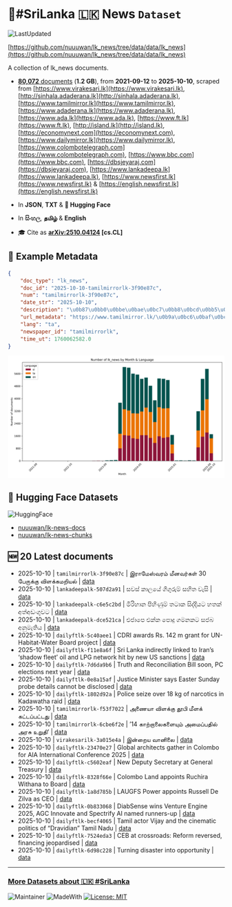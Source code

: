 # 📄#SriLanka 🇱🇰 News `Dataset`

![LastUpdated](https://img.shields.io/badge/last_updated-2025--10--10_08:11:30-green)

[https://github.com/nuuuwan/lk_news/tree/data/data/lk_news](https://github.com/nuuuwan/lk_news/tree/data/data/lk_news)

A collection of lk_news documents.

- [**80,072** documents](https://github.com/nuuuwan/lk_news/tree/data/data/lk_news) (**1.2 GB**), from **2021-09-12** to **2025-10-10**, scraped from [https://www.virakesari.lk](https://www.virakesari.lk), [http://sinhala.adaderana.lk](http://sinhala.adaderana.lk), [https://www.tamilmirror.lk](https://www.tamilmirror.lk), [https://www.adaderana.lk](https://www.adaderana.lk), [https://www.ada.lk](https://www.ada.lk), [https://www.ft.lk](https://www.ft.lk), [http://island.lk](http://island.lk), [https://economynext.com](https://economynext.com), [https://www.dailymirror.lk](https://www.dailymirror.lk), [https://www.colombotelegraph.com](https://www.colombotelegraph.com), [https://www.bbc.com](https://www.bbc.com), [https://dbsjeyaraj.com](https://dbsjeyaraj.com), [https://www.lankadeepa.lk](https://www.lankadeepa.lk), [https://www.newsfirst.lk](https://www.newsfirst.lk) & [https://english.newsfirst.lk](https://english.newsfirst.lk)

- In **JSON**, **TXT** & **🤗 Hugging Face**

- In **සිංහල**, **தமிழ்** & **English**

- 🎓 Cite as **[arXiv:2510.04124](https://arxiv.org/abs/2510.04124) [cs.CL]**

## 📝 Example Metadata

```json
{
    "doc_type": "lk_news",
    "doc_id": "2025-10-10-tamilmirrorlk-3f90e87c",
    "num": "tamilmirrorlk-3f90e87c",
    "date_str": "2025-10-10",
    "description": "\u0b87\u0bb0\u0bbe\u0bae\u0bc7\u0bb8\u0bcd\u0bb5\u0bb0\u0bae\u0bcd \u0bae\u0bc0\u0ba9\u0bb5\u0bb0\u0bcd\u0b95\u0bb3\u0bcd 30  \u0baa\u0bc7\u0bb0\u0bc1\u0b95\u0bcd\u0b95\u0bc1 \u0bb5\u0bbf\u0bb3\u0b95\u0bcd\u0b95\u0bae\u0bb1\u0bbf\u0baf\u0bb2\u0bcd",
    "url_metadata": "https://www.tamilmirror.lk/\u0b9a\u0bc6\u0baf\u0bcd\u0ba4\u0bbf\u0b95\u0bb3\u0bcd/\u0b87\u0bb0\u0bbe\u0bae\u0bc7\u0bb8\u0bcd\u0bb5\u0bb0\u0bae\u0bcd-\u0bae\u0bc0\u0ba9\u0bb5\u0bb0\u0bcd\u0b95\u0bb3\u0bcd-30-\u0baa\u0bc7\u0bb0\u0bc1\u0b95\u0bcd\u0b95\u0bc1-\u0bb5\u0bbf\u0bb3\u0b95\u0bcd\u0b95\u0bae\u0bb1\u0bbf\u0baf\u0bb2\u0bcd/175-366061",
    "lang": "ta",
    "newspaper_id": "tamilmirrorlk",
    "time_ut": 1760062582.0
}
```

![Chart](https://raw.githubusercontent.com/nuuuwan/lk_news/refs/heads/data/data/lk_news/docs_by_month_and_lang.png)

## 🤗 Hugging Face Datasets

![HuggingFace](https://img.shields.io/badge/-HuggingFace-FDEE21?style=for-the-badge&logo=HuggingFace)

- [nuuuwan/lk-news-docs](https://huggingface.co/datasets/nuuuwan/lk-news-docs)
- [nuuuwan/lk-news-chunks](https://huggingface.co/datasets/nuuuwan/lk-news-chunks)

## 🆕 20 Latest documents

- 2025-10-10 | `tamilmirrorlk-3f90e87c` | இராமேஸ்வரம் மீனவர்கள் 30  பேருக்கு விளக்கமறியல் | [data](https://github.com/nuuuwan/lk_news/tree/data/data/lk_news/2020s/2025/2025-10-10-tamilmirrorlk-3f90e87c)
- 2025-10-10 | `lankadeepalk-507d2a91` | සවස් කාලයේ ගිගුරුම් සහිත වැසි | [data](https://github.com/nuuuwan/lk_news/tree/data/data/lk_news/2020s/2025/2025-10-10-lankadeepalk-507d2a91)
- 2025-10-10 | `lankadeepalk-c6e5c2bd` | මිරිහාන පිහිණුම් තටාක සිද්දියට හතක් අත්අඩංගුවට | [data](https://github.com/nuuuwan/lk_news/tree/data/data/lk_news/2020s/2025/2025-10-10-lankadeepalk-c6e5c2bd)
- 2025-10-10 | `lankadeepalk-dce521ca` | එජාපෙ එක්ක පොදු ගමනකට සජබ අනුමැතිය | [data](https://github.com/nuuuwan/lk_news/tree/data/data/lk_news/2020s/2025/2025-10-10-lankadeepalk-dce521ca)
- 2025-10-10 | `dailyftlk-5c40aee1` | CDRI awards Rs. 142 m grant for UN-Habitat-Water Board project | [data](https://github.com/nuuuwan/lk_news/tree/data/data/lk_news/2020s/2025/2025-10-10-dailyftlk-5c40aee1)
- 2025-10-10 | `dailyftlk-f11e8a6f` | Sri Lanka indirectly linked to Iran’s ‘shadow fleet’ oil and LPG network hit by new US sanctions | [data](https://github.com/nuuuwan/lk_news/tree/data/data/lk_news/2020s/2025/2025-10-10-dailyftlk-f11e8a6f)
- 2025-10-10 | `dailyftlk-7d6da9b6` | Truth and Reconciliation Bill soon, PC elections next year | [data](https://github.com/nuuuwan/lk_news/tree/data/data/lk_news/2020s/2025/2025-10-10-dailyftlk-7d6da9b6)
- 2025-10-10 | `dailyftlk-0e8a15af` | Justice Minister says Easter Sunday probe details cannot be disclosed | [data](https://github.com/nuuuwan/lk_news/tree/data/data/lk_news/2020s/2025/2025-10-10-dailyftlk-0e8a15af)
- 2025-10-10 | `dailyftlk-1802d92a` | Police seize over 18 kg of narcotics in Kadawatha raid | [data](https://github.com/nuuuwan/lk_news/tree/data/data/lk_news/2020s/2025/2025-10-10-dailyftlk-1802d92a)
- 2025-10-10 | `tamilmirrorlk-f53f7022` | அணையா விளக்கு தூபி மீளக் கட்டப்பட்டது | [data](https://github.com/nuuuwan/lk_news/tree/data/data/lk_news/2020s/2025/2025-10-10-tamilmirrorlk-f53f7022)
- 2025-10-10 | `tamilmirrorlk-6cbe6f2e` | ’14 காற்றாலைகளையும் அமைப்பதில் அரசு உறுதி’ | [data](https://github.com/nuuuwan/lk_news/tree/data/data/lk_news/2020s/2025/2025-10-10-tamilmirrorlk-6cbe6f2e)
- 2025-10-10 | `virakesarilk-3a015e4a` | இன்றைய வானிலை | [data](https://github.com/nuuuwan/lk_news/tree/data/data/lk_news/2020s/2025/2025-10-10-virakesarilk-3a015e4a)
- 2025-10-10 | `dailyftlk-23470e27` | Global architects gather in Colombo for AIA International Conference 2025 | [data](https://github.com/nuuuwan/lk_news/tree/data/data/lk_news/2020s/2025/2025-10-10-dailyftlk-23470e27)
- 2025-10-10 | `dailyftlk-c5602eaf` | New Deputy Secretary at General Treasury | [data](https://github.com/nuuuwan/lk_news/tree/data/data/lk_news/2020s/2025/2025-10-10-dailyftlk-c5602eaf)
- 2025-10-10 | `dailyftlk-8328f66e` | Colombo Land appoints Ruchira Withana to Board | [data](https://github.com/nuuuwan/lk_news/tree/data/data/lk_news/2020s/2025/2025-10-10-dailyftlk-8328f66e)
- 2025-10-10 | `dailyftlk-1a8d785b` | LAUGFS Power appoints Russell De Zilva as CEO | [data](https://github.com/nuuuwan/lk_news/tree/data/data/lk_news/2020s/2025/2025-10-10-dailyftlk-1a8d785b)
- 2025-10-10 | `dailyftlk-0b833068` | DiabSense wins Venture Engine 2025, AGC Innovate and Spectrify AI named runners-up | [data](https://github.com/nuuuwan/lk_news/tree/data/data/lk_news/2020s/2025/2025-10-10-dailyftlk-0b833068)
- 2025-10-10 | `dailyftlk-becf4065` | Tamil actor Vijay and the cinematic politics of “Dravidian” Tamil Nadu | [data](https://github.com/nuuuwan/lk_news/tree/data/data/lk_news/2020s/2025/2025-10-10-dailyftlk-becf4065)
- 2025-10-10 | `dailyftlk-7524eda3` | CEB at crossroads: Reform reversed, financing jeopardised | [data](https://github.com/nuuuwan/lk_news/tree/data/data/lk_news/2020s/2025/2025-10-10-dailyftlk-7524eda3)
- 2025-10-10 | `dailyftlk-6d98c228` | Turning disaster into opportunity | [data](https://github.com/nuuuwan/lk_news/tree/data/data/lk_news/2020s/2025/2025-10-10-dailyftlk-6d98c228)

---

### [More Datasets about 🇱🇰 #SriLanka](https://github.com/nuuuwan/lk_datasets)

![Maintainer](https://img.shields.io/badge/maintainer-nuuuwan-red)
![MadeWith](https://img.shields.io/badge/made_with-python-blue)
[![License: MIT](https://img.shields.io/badge/License-MIT-yellow.svg)](https://opensource.org/licenses/MIT)
